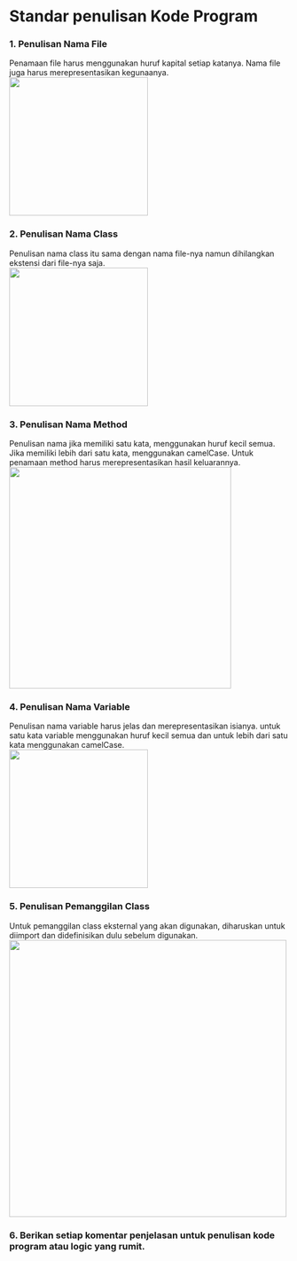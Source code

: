 # Standar penulisan Kode Program

### 1. Penulisan Nama File
Penamaan file harus menggunakan huruf kapital setiap katanya. Nama file juga harus merepresentasikan kegunaanya. <br>
<img height="250" src="https://user-images.githubusercontent.com/77718626/208190182-d1685176-41fc-4d95-bef4-d26ff65879cd.png">

### 2. Penulisan Nama Class
Penulisan nama class itu sama dengan nama file-nya namun dihilangkan ekstensi dari file-nya saja.<br>
<img height="250" src="https://user-images.githubusercontent.com/77718626/208190793-f912527a-32fa-4763-aead-df1395c80057.png">

### 3. Penulisan Nama Method
Penulisan nama jika memiliki satu kata, menggunakan huruf kecil semua. Jika memiliki lebih dari satu kata, menggunakan camelCase. Untuk penamaan method harus merepresentasikan hasil keluarannya.<br>
<img height="400" src="https://user-images.githubusercontent.com/77718626/208191386-86dde7de-6af0-4a79-a78d-0bb69f5fc508.png">

### 4. Penulisan Nama Variable
Penulisan nama variable harus jelas dan merepresentasikan isianya. untuk satu kata variable menggunakan huruf kecil semua dan untuk lebih dari satu kata menggunakan camelCase.<br>
<img height="250" src="https://user-images.githubusercontent.com/77718626/208192037-05ec7e25-06ec-4628-ab4c-3f6ee46be717.png">

### 5. Penulisan Pemanggilan Class
Untuk pemanggilan class eksternal yang akan digunakan, diharuskan untuk diimport dan didefinisikan dulu sebelum digunakan.<br>
<img height="500" src="https://user-images.githubusercontent.com/77718626/208193582-67b1551b-2bd8-43cd-b1b2-3239325acb93.png">

### 6. Berikan setiap komentar penjelasan untuk penulisan kode program atau logic yang rumit.<br>
